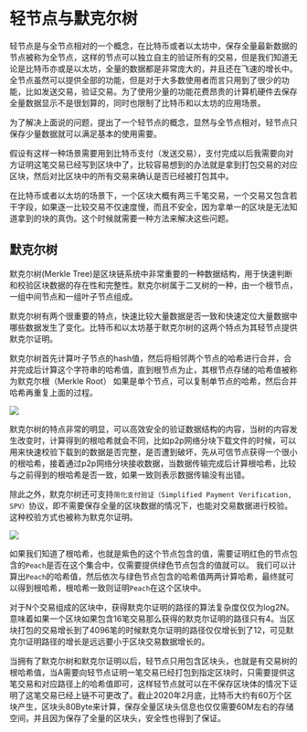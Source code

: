 # 轻节点与默克尔树
轻节点是与全节点相对的一个概念，在比特币或者以太坊中，保存全量最新数据的节点被称为全节点，这样的节点可以独立自主的验证所有的交易，但是我们知道无论是比特币亦或是以太坊，全量的数据都是非常庞大的，并且还在飞速的增长中。全节点虽然可以提供全部的功能，但是对于大多数使用者而言只用到了很少的功能，比如发送交易，验证交易。为了使用少量的功能花费昂贵的计算机硬件去保存全量数据显示不是很划算的，同时也限制了比特币和以太坊的应用场景。

为了解决上面说的问题，提出了一个轻节点的概念，显然与全节点相对，轻节点只保存少量数据就可以满足基本的使用需要。

假设有这样一种场景需要用到比特币支付（发送交易），支付完成以后我需要向对方证明这笔交易已经写到区块中了，比较容易想到的办法就是拿到打包交易的对应区块，然后对比区块中的所有交易来确认是否已经被打包其中。

在比特币或者以太坊的场景下，一个区块大概有两三千笔交易，一个交易又包含若干字段，如果逐一比较交易不仅速度慢，而且不安全，因为拿单一的区块是无法知道拿到的块的真伪。这个时候就需要一种方法来解决这些问题。

## 默克尔树
默克尔树(Merkle Tree)是区块链系统中非常重要的一种数据结构，用于快速判断和校验区块数据的存在性和完整性。默克尔树属于二叉树的一种，由一个根节点，一组中间节点和一组叶子节点组成。

默克尔树有两个很重要的特点，快速比较大量数据是否一致和快速定位大量数据中哪些数据发生了变化。比特币和以太坊基于默克尔树的这两个特点为其轻节点提供默克尔证明。

默克尔树首先计算叶子节点的hash值，然后将相邻两个节点的哈希进行合并，合并完成后计算这个字符串的哈希值，直到根节点为止，其根节点存储的哈希值被称为默克尔根（Merkle Root） 如果是单个节点，可以复制单节点的哈希，然后合并哈希再重复上面的过程。

![](https://github.com/Ice-Storm/structure-and-interpretation-of-blockchain/blob/master/img/chapter_6/6_1.png?raw=true)

默克尔树的特点非常的明显，可以高效安全的验证数据结构的内容，当树的内容发生改变时，计算得到的根哈希就会不同，比如p2p网络分块下载文件的时候，可以用来快速校验下载到的数据是否完整，是否遭到破坏，先从可信节点获得一个很小的根哈希，接着通过p2p网络分块接收数据，当数据传输完成后计算根哈希，比较与之前得到的根哈希是否一致，如果一致则表示数据传输没有出错。

除此之外，默克尔树还可支持`简化支付验证（Simplified Payment Verification, SPV）`协议，即不需要保存全量的区块数据的情况下，也能对交易数据进行校验。这种校验方式也被称为默克尔证明。

![](https://github.com/Ice-Storm/structure-and-interpretation-of-blockchain/blob/master/img/chapter_6/6_2.png?raw=true)

如果我们知道了根哈希，也就是紫色的这个节点包含的值，需要证明红色的节点包含的`Peach`是否在这个集合中，仅需要提供绿色节点包含的值就可以。
我们可以计算出`Peach`的哈希值，然后依次与绿色节点包含的哈希值两两计算哈希，最终就可以得到根哈希，根哈希一致则证明`Peach`在这个区块中。

对于N个交易组成的区块中，获得默克尔证明的路径的算法复杂度仅仅为log2N。意味着如果一个区块如果包含16笔交易那么获得的默克尔证明的路径只有4。当区块打包的交易增长到了4096笔的时候默克尔证明的路径仅仅增长到了12，可见默克尔证明路径的增长是远远要小于区块交易数据增长的。

当拥有了默克尔树和默克尔证明以后，轻节点只用包含区块头，也就是有交易树的根哈希值，当A需要向轻节点证明一笔交易已经打包到指定区块时，只需要提供这笔交易和对应路径上的哈希值即可，这样轻节点就可以在不保存区块体的情况下证明了这笔交易已经上链不可更改了。截止2020年2月底，比特币大约有60万个区块产生，区块头80Byte来计算，保存全量区块头信息也仅仅需要60M左右的存储空间，并且因为保存了全量的区块头，安全性也得到了保证。